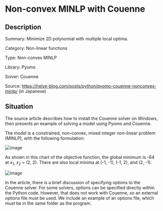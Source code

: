 # Non-convex MINLP with Couenne

## Description
Summary: Minimize 2D polynomial with multiple local optima.

Category: Non-linear functions

Type: Non-convex MINLP

Library: Pyomo

Solver: Couenne

Source: https://helve-blog.com/posts/python/pyomo-couenne-nonconvex-minlp/ (in Japanese)

## Situation

The source article describes how to install the Couenne solver on Windows, then presents an example of solving a model using Pyomo and Couenne.

The model is a constrained, non-convex, mixed integer non-linear problem (MINLP), with the following formulation:

![image](https://user-images.githubusercontent.com/106039124/194242186-fcf9c067-137e-4349-b622-f0bb11687ee7.png)

As shown in this chart of the objective function, the global minimum is -64 at $x_1$, $x_2$ = (2, 2). There are also local minima at (-1, -1), (-1, 2), and (2, -1).

![image](https://user-images.githubusercontent.com/106039124/194242334-cfb92565-9b6b-494e-8966-6cc97117d709.png)

In the article, there is a brief discussion of specifying options to the Couenne solver. For some solvers, options can be specified directly within the Python code. However, that does not work with Couenne, so an external options file must be used. We include an example of an options file, which must be in the same folder as the program.
